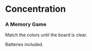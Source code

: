 # Concentration
### A Memory Game

Match the colors until the board is clear.

Batteries included.

